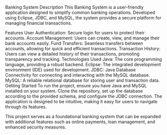 Banking System
Description
This Banking System is a user-friendly application designed to simplify common banking operations. Developed using Eclipse, JDBC, and MySQL, the system provides a secure platform for managing financial transactions.

Features
User Authentication: Secure login for users to protect their accounts.
Account Management: Users can create, view, and manage their bank accounts easily.
Fund Transfers: Seamless transfers between accounts, allowing for quick and efficient transactions.
Transaction History: Users can view a detailed history of their transactions, promoting transparency and tracking.
Technologies Used
Java: The core programming language, providing a robust backend.
Eclipse: The integrated development environment (IDE) used for development.
JDBC: Java Database Connectivity for connecting and interacting with the MySQL database.
MySQL: A reliable relational database for storing user and transaction data.
Getting Started
To run the project, ensure you have Java and MySQL installed on your system. Clone the repository, set up the database according to the provided schema, and configure the JDBC connection. The application is designed to be intuitive, making it easy for users to navigate through its features.

This project serves as a foundational banking system that can be expanded with additional features such as online payments, loan management, and enhanced security measures.
